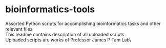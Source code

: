 # bioinformatics-tools
Assorted Python scripts for accomplishing bioinformatics tasks and other relevant files\
This readme contains description of all uploaded scripts\
Uploaded scripts are works of Professor James P Tam Lab\
